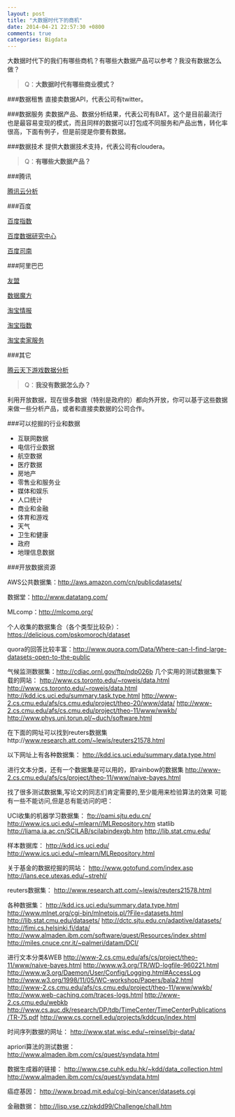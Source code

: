 ```yaml
---
layout: post
title: "大数据时代下的商机"
date: 2014-04-21 22:57:30 +0800
comments: true
categories: Bigdata
---
```

大数据时代下的我们有哪些商机？有哪些大数据产品可以参考？我没有数据怎么做？
<!--more--> 

>Q：**大数据时代有哪些商业模式？**

###数据租售
直接卖数据API，代表公司有twitter。

###数据服务
卖数据产品、数据分析结果，代表公司有BAT。这个是目前最流行也是最容易变现的模式，而且同样的数据可以打包成不同服务和产品出售，转化率很高，下面有例子，但是前提是你要有数据。

###数据技术
提供大数据技术支持，代表公司有cloudera。
 

>Q：**有哪些大数据产品？**

###腾讯

[腾讯云分析](http://mta.qq.com/)  

###百度

[百度指数](http://index.baidu.com/)

[百度数据研究中心](http://data.baidu.com/)

[百度司南](http://sinan.baidu.com/)

###阿里巴巴

[友盟](http://www.umeng.com/apps/4100008dd65107258db11ef4/reports)

[数据魔方](mofang.taobao.com)

[淘宝情报](wo.taobao.com)

[淘宝指数](shu.taobao.com)

[淘宝卖家服务](http://fuwu.taobao.com/)

###其它

[腾云天下游戏数据分析](https://analytics.talkingdata.net/webpage/Summarize.jsp)

>Q：**我没有数据怎么办？**

利用开放数据，现在很多数据（特别是政府的）都向外开放，你可以基于这些数据来做一些分析产品，或者和直接卖数据的公司合作。

###可以挖掘的行业和数据

- 互联网数据
- 电信行业数据
- 航空数据
- 医疗数据
- 房地产
- 零售业和服务业
- 媒体和娱乐
- 人口统计
- 商业和金融
- 体育和游戏
- 天气
- 卫生和健康
- 政府
- 地理信息数据


###开放数据资源

AWS公共数据集：http://aws.amazon.com/cn/publicdatasets/

数据堂：http://www.datatang.com/

MLcomp：http://mlcomp.org/

个人收集的数据集合（各个类型比较杂）：https://delicious.com/pskomoroch/dataset

quora的回答比较丰富：http://www.quora.com/Data/Where-can-I-find-large-datasets-open-to-the-public

气候监测数据集：http://cdiac.ornl.gov/ftp/ndp026b
几个实用的测试数据集下载的网站：
http://www.cs.toronto.edu/~roweis/data.html
http://www.cs.toronto.edu/~roweis/data.html
http://kdd.ics.uci.edu/summary.task.type.html
http://www-2.cs.cmu.edu/afs/cs.cmu.edu/project/theo-20/www/data/
http://www-2.cs.cmu.edu/afs/cs.cmu.edu/project/theo-11/www/wwkb/
http://www.phys.uni.torun.pl/~duch/software.html

在下面的网址可以找到reuters数据集http://www.research.att.com/~lewis/reuters21578.html

以下网址上有各种数据集：
http://kdd.ics.uci.edu/summary.data.type.html

进行文本分类，还有一个数据集是可以用的，即rainbow的数据集
http://www-2.cs.cmu.edu/afs/cs/project/theo-11/www/naive-bayes.html

找了很多测试数据集,写论文的同志们肯定需要的,至少能用来检验算法的效果
可能有一些不能访问,但是总有能访问的吧：

UCI收集的机器学习数据集：
ftp://pami.sjtu.edu.cn/
http://www.ics.uci.edu/~mlearn//MLRepository.htm
statlib
http://liama.ia.ac.cn/SCILAB/scilabindexgb.htm
http://lib.stat.cmu.edu/

样本数据库：
http://kdd.ics.uci.edu/
http://www.ics.uci.edu/~mlearn/MLRepository.html

关于基金的数据挖掘的网站：
http://www.gotofund.com/index.asp
http://lans.ece.utexas.edu/~strehl/

reuters数据集：
http://www.research.att.com/~lewis/reuters21578.html

各种数据集：
http://kdd.ics.uci.edu/summary.data.type.html
http://www.mlnet.org/cgi-bin/mlnetois.pl/?File=datasets.html
http://lib.stat.cmu.edu/datasets/
http://dctc.sjtu.edu.cn/adaptive/datasets/
http://fimi.cs.helsinki.fi/data/
http://www.almaden.ibm.com/software/quest/Resources/index.shtml
http://miles.cnuce.cnr.it/~palmeri/datam/DCI/

进行文本分类&WEB
http://www-2.cs.cmu.edu/afs/cs/project/theo-11/www/naive-bayes.html
http://www.w3.org/TR/WD-logfile-960221.html
http://www.w3.org/Daemon/User/Config/Logging.html#AccessLog
http://www.w3.org/1998/11/05/WC-workshop/Papers/bala2.html
http://www-2.cs.cmu.edu/afs/cs.cmu.edu/project/theo-11/www/wwkb/
http://www.web-caching.com/traces-logs.html
http://www-2.cs.cmu.edu/webkb
http://www.cs.auc.dk/research/DP/tdb/TimeCenter/TimeCenterPublications/TR-75.pdf
http://www.cs.cornell.edu/projects/kddcup/index.html

时间序列数据的网址：
http://www.stat.wisc.edu/~reinsel/bjr-data/

apriori算法的测试数据：
http://www.almaden.ibm.com/cs/quest/syndata.html

数据生成器的链接：
http://www.cse.cuhk.edu.hk/~kdd/data_collection.html
http://www.almaden.ibm.com/cs/quest/syndata.html

癌症基因：
http://www.broad.mit.edu/cgi-bin/cancer/datasets.cgi

金融数据：
http://lisp.vse.cz/pkdd99/Challenge/chall.htm


